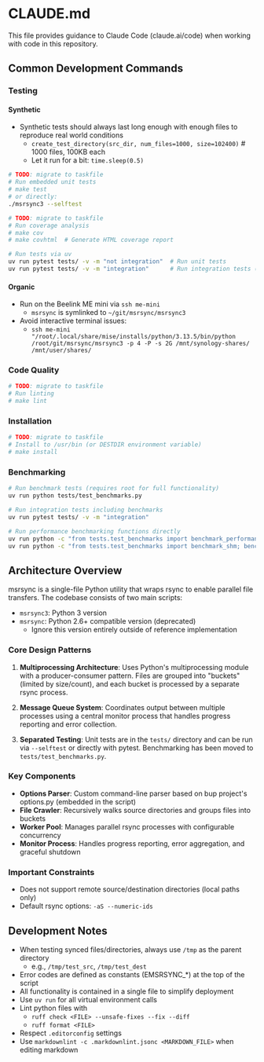 # CLAUDE.md

This file provides guidance to Claude Code (claude.ai/code) when working with code in this repository.

## Common Development Commands

### Testing

#### Synthetic

- Synthetic tests should always last long enough with enough files to reproduce real world conditions
  - `create_test_directory(src_dir, num_files=1000, size=102400)`  # 1000 files, 100KB each
  - Let it run for a bit: `time.sleep(0.5)`

```bash
# TODO: migrate to taskfile
# Run embedded unit tests
# make test
# or directly:
./msrsync3 --selftest

# TODO: migrate to taskfile
# Run coverage analysis
# make cov
# make covhtml  # Generate HTML coverage report

# Run tests via uv
uv run pytest tests/ -v -m "not integration"  # Run unit tests
uv run pytest tests/ -v -m "integration"      # Run integration tests (requires rsync and multiprocessing)
```

#### Organic

- Run on the Beelink ME mini via `ssh me-mini`
  - `msrsync` is symlinked to `~/git/msrsync/msrsync3`
- Avoid interactive terminal issues: 
  - `ssh me-mini "/root/.local/share/mise/installs/python/3.13.5/bin/python /root/git/msrsync/msrsync3 -p 4 -P -s 2G /mnt/synology-shares/ /mnt/user/shares/`

### Code Quality

```bash
# TODO: migrate to taskfile
# Run linting
# make lint
```

### Installation

```bash
# TODO: migrate to taskfile
# Install to /usr/bin (or DESTDIR environment variable)
# make install
```

### Benchmarking

```bash
# Run benchmark tests (requires root for full functionality)
uv run python tests/test_benchmarks.py

# Run integration tests including benchmarks
uv run pytest tests/ -v -m "integration"

# Run performance benchmarking functions directly
uv run python -c "from tests.test_benchmarks import benchmark_performance; benchmark_performance(total_entries=1000)"
uv run python -c "from tests.test_benchmarks import benchmark_shm; benchmark_shm(total_entries=1000)"
```

## Architecture Overview

msrsync is a single-file Python utility that wraps rsync to enable parallel file transfers. The codebase consists of two main scripts:
- `msrsync3`: Python 3 version
- `msrsync`: Python 2.6+ compatible version (deprecated)
  - Ignore this version entirely outside of reference implementation

### Core Design Patterns

1. **Multiprocessing Architecture**: Uses Python's multiprocessing module with a producer-consumer pattern. Files are grouped into "buckets" (limited by size/count), and each bucket is processed by a separate rsync process.

2. **Message Queue System**: Coordinates output between multiple processes using a central monitor process that handles progress reporting and error collection.

3. **Separated Testing**: Unit tests are in the `tests/` directory and can be run via `--selftest` or directly with pytest. Benchmarking has been moved to `tests/test_benchmarks.py`.

### Key Components

- **Options Parser**: Custom command-line parser based on bup project's options.py (embedded in the script)
- **File Crawler**: Recursively walks source directories and groups files into buckets
- **Worker Pool**: Manages parallel rsync processes with configurable concurrency
- **Monitor Process**: Handles progress reporting, error aggregation, and graceful shutdown

### Important Constraints

- Does not support remote source/destination directories (local paths only)
- Default rsync options: `-aS --numeric-ids`

## Development Notes

- When testing synced files/directories, always use `/tmp` as the parent directory
  - e.g., `/tmp/test_src`, `/tmp/test_dest`
- Error codes are defined as constants (EMSRSYNC_*) at the top of the script
- All functionality is contained in a single file to simplify deployment
- Use `uv run` for all virtual environment calls
- Lint python files with
  - `ruff check <FILE> --unsafe-fixes --fix --diff`
  - `ruff format <FILE>`
- Respect `.editorconfig` settings
- Use `markdownlint -c .markdownlint.jsonc <MARKDOWN_FILE>` when editing markdown
